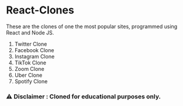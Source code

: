 # React-Clones
These are the clones of one the most popular sites, programmed using React and Node JS.

1. Twitter Clone
2. Facebook Clone
3. Instagram Clone
4. TikTok Clone
5. Zoom Clone
6. Uber Clone
7. Spotify Clone

### :warning: Disclaimer : Cloned for educational purposes only.
